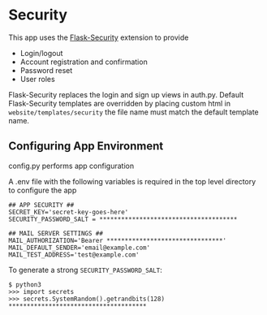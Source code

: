 # Security
This app uses the [Flask-Security](https://flask-security-too.readthedocs.io/en/stable/index.html) extension to provide
- Login/logout
- Account registration and confirmation
- Password reset
- User roles

Flask-Security replaces the login and sign up views in auth.py. Default Flask-Security templates are overridden by placing custom html in `website/templates/security` the file name must match the default template name.

## Configuring App Environment
config.py performs app configuration

A .env file with the following variables is required in the top level directory to configure the app

    ## APP SECURITY ##
    SECRET_KEY='secret-key-goes-here'
    SECURITY_PASSWORD_SALT = **************************************

    ## MAIL SERVER SETTINGS ##
    MAIL_AUTHORIZATION='Bearer ********************************'
    MAIL_DEFAULT_SENDER='email@example.com'
    MAIL_TEST_ADDRESS='test@example.com'

To generate a strong `SECURITY_PASSWORD_SALT`:

    $ python3
    >>> import secrets
    >>> secrets.SystemRandom().getrandbits(128)
    **************************************

